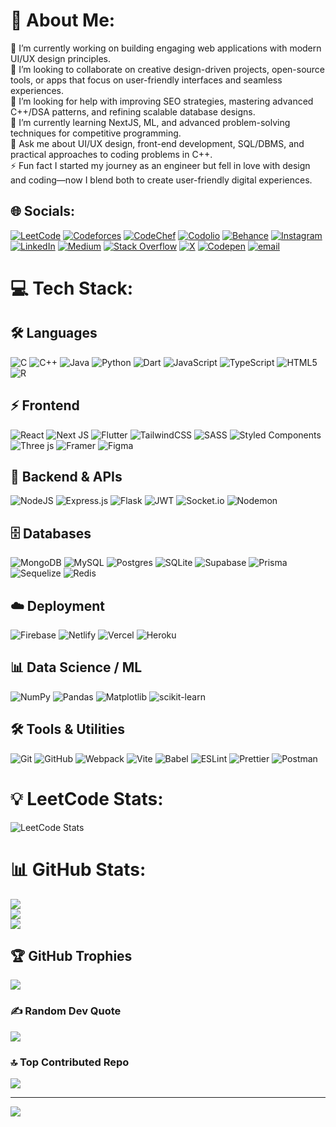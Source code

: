 # 💫 About Me:
🔭 I’m currently working on building engaging web applications with modern UI/UX design principles.<br>👯 I’m looking to collaborate on creative design-driven projects, open-source tools, or apps that focus on user-friendly interfaces and seamless experiences.<br>🤝 I’m looking for help with improving SEO strategies, mastering advanced C++/DSA patterns, and refining scalable database designs.<br>🌱 I’m currently learning NextJS, ML, and advanced problem-solving techniques for competitive programming.<br>💬 Ask me about UI/UX design, front-end development, SQL/DBMS, and practical approaches to coding problems in C++.<br>⚡ Fun fact I started my journey as an engineer but fell in love with design and coding—now I blend both to create user-friendly digital experiences.


## 🌐 Socials:
[![LeetCode](https://img.shields.io/badge/LeetCode-FFA116?logo=leetcode&logoColor=white)](https://leetcode.com/u/PiyushYadv/) [![Codeforces](https://img.shields.io/badge/Codeforces-1F8ACB?logo=codeforces&logoColor=white)](https://codeforces.com/profile/piyush.y276) [![CodeChef](https://img.shields.io/badge/CodeChef-5B4638?logo=codechef&logoColor=white)](https://www.codechef.com/users/fresh_web_50) [![Codolio](https://img.shields.io/badge/Codolio-FFA116?logo=codolio&logoColor=white)](https://codolio.com/profile/PiyushYadv276/card) 
[![Behance](https://img.shields.io/badge/Behance-1769ff?logo=behance&logoColor=white)](https://www.behance.net/piyushyadav83) [![Instagram](https://img.shields.io/badge/Instagram-%23E4405F.svg?logo=Instagram&logoColor=white)](https://www.instagram.com/piyush_yadav276/) [![LinkedIn](https://img.shields.io/badge/LinkedIn-%230077B5.svg?logo=linkedin&logoColor=white)](https://www.linkedin.com/in/piyush-yadav-277310132/) [![Medium](https://img.shields.io/badge/Medium-12100E?logo=medium&logoColor=white)](https://medium.com/@piyush.y276) [![Stack Overflow](https://img.shields.io/badge/-Stackoverflow-FE7A16?logo=stack-overflow&logoColor=white)](https://stackoverflow.com/users/10868619/piyush) [![X](https://img.shields.io/badge/X-black.svg?logo=X&logoColor=white)](https://x.com/Piyush276Y) [![Codepen](https://img.shields.io/badge/Codepen-000000?logo=codepen&logoColor=white)](https://codepen.io/PiyushYadv) [![email](https://img.shields.io/badge/Email-D14836?logo=gmail&logoColor=white)](mailto:iampiyushyadv@gmail.com) 

# 💻 Tech Stack:
## 🛠️ Languages
![C](https://img.shields.io/badge/c-%2300599C.svg?style=for-the-badge&logo=c&logoColor=white)
![C++](https://img.shields.io/badge/c++-%2300599C.svg?style=for-the-badge&logo=c%2B%2B&logoColor=white)
![Java](https://img.shields.io/badge/java-%23ED8B00.svg?style=for-the-badge&logo=openjdk&logoColor=white)
![Python](https://img.shields.io/badge/python-3670A0?style=for-the-badge&logo=python&logoColor=ffdd54)
![Dart](https://img.shields.io/badge/dart-%230175C2.svg?style=for-the-badge&logo=dart&logoColor=white)
![JavaScript](https://img.shields.io/badge/javascript-%23323330.svg?style=for-the-badge&logo=javascript&logoColor=%23F7DF1E)
![TypeScript](https://img.shields.io/badge/typescript-%23007ACC.svg?style=for-the-badge&logo=typescript&logoColor=white)
![HTML5](https://img.shields.io/badge/html5-%23E34F26.svg?style=for-the-badge&logo=html5&logoColor=white)
![R](https://img.shields.io/badge/r-%23276DC3.svg?style=for-the-badge&logo=r&logoColor=white)

## ⚡ Frontend
![React](https://img.shields.io/badge/react-%2320232a.svg?style=for-the-badge&logo=react&logoColor=%2361DAFB)
![Next JS](https://img.shields.io/badge/Next-black?style=for-the-badge&logo=next.js&logoColor=white)
![Flutter](https://img.shields.io/badge/Flutter-%2302569B.svg?style=for-the-badge&logo=Flutter&logoColor=white)
![TailwindCSS](https://img.shields.io/badge/tailwindcss-%2338B2AC.svg?style=for-the-badge&logo=tailwind-css&logoColor=white)
![SASS](https://img.shields.io/badge/SASS-hotpink.svg?style=for-the-badge&logo=SASS&logoColor=white)
![Styled Components](https://img.shields.io/badge/styled--components-DB7093?style=for-the-badge&logo=styled-components&logoColor=white)
![Three js](https://img.shields.io/badge/threejs-black?style=for-the-badge&logo=three.js&logoColor=white)
![Framer](https://img.shields.io/badge/Framer-black?style=for-the-badge&logo=framer&logoColor=blue)
![Figma](https://img.shields.io/badge/figma-%23F24E1E.svg?style=for-the-badge&logo=figma&logoColor=white)

## 🔧 Backend & APIs
![NodeJS](https://img.shields.io/badge/node.js-6DA55F?style=for-the-badge&logo=node.js&logoColor=white)
![Express.js](https://img.shields.io/badge/express.js-%23404d59.svg?style=for-the-badge&logo=express&logoColor=%2361DAFB)
![Flask](https://img.shields.io/badge/flask-%23000.svg?style=for-the-badge&logo=flask&logoColor=white)
![JWT](https://img.shields.io/badge/JWT-black?style=for-the-badge&logo=JSON%20web%20tokens)
![Socket.io](https://img.shields.io/badge/Socket.io-black?style=for-the-badge&logo=socket.io&badgeColor=010101)
![Nodemon](https://img.shields.io/badge/NODEMON-%23323330.svg?style=for-the-badge&logo=nodemon&logoColor=%BBDEAD)

## 🗄️ Databases
![MongoDB](https://img.shields.io/badge/MongoDB-%234ea94b.svg?style=for-the-badge&logo=mongodb&logoColor=white)
![MySQL](https://img.shields.io/badge/mysql-4479A1.svg?style=for-the-badge&logo=mysql&logoColor=white)
![Postgres](https://img.shields.io/badge/postgres-%23316192.svg?style=for-the-badge&logo=postgresql&logoColor=white)
![SQLite](https://img.shields.io/badge/sqlite-%2307405e.svg?style=for-the-badge&logo=sqlite&logoColor=white)
![Supabase](https://img.shields.io/badge/Supabase-3ECF8E?style=for-the-badge&logo=supabase&logoColor=white)
![Prisma](https://img.shields.io/badge/Prisma-3982CE?style=for-the-badge&logo=Prisma&logoColor=white)
![Sequelize](https://img.shields.io/badge/Sequelize-52B0E7?style=for-the-badge&logo=Sequelize&logoColor=white)
![Redis](https://img.shields.io/badge/redis-%23DD0031.svg?style=for-the-badge&logo=redis&logoColor=white)

## ☁️ Deployment
![Firebase](https://img.shields.io/badge/firebase-%23039BE5.svg?style=for-the-badge&logo=firebase)
![Netlify](https://img.shields.io/badge/netlify-%23000000.svg?style=for-the-badge&logo=netlify&logoColor=#00C7B7)
![Vercel](https://img.shields.io/badge/vercel-%23000000.svg?style=for-the-badge&logo=vercel&logoColor=white)
![Heroku](https://img.shields.io/badge/heroku-%23430098.svg?style=for-the-badge&logo=heroku&logoColor=white)

## 📊 Data Science / ML
![NumPy](https://img.shields.io/badge/numpy-%23013243.svg?style=for-the-badge&logo=numpy&logoColor=white)
![Pandas](https://img.shields.io/badge/pandas-%23150458.svg?style=for-the-badge&logo=pandas&logoColor=white)
![Matplotlib](https://img.shields.io/badge/Matplotlib-%23ffffff.svg?style=for-the-badge&logo=Matplotlib&logoColor=black)
![scikit-learn](https://img.shields.io/badge/scikit--learn-%23F7931E.svg?style=for-the-badge&logo=scikit-learn&logoColor=white)

## 🛠️ Tools & Utilities
![Git](https://img.shields.io/badge/git-%23F05033.svg?style=for-the-badge&logo=git&logoColor=white)
![GitHub](https://img.shields.io/badge/github-%23121011.svg?style=for-the-badge&logo=github&logoColor=white)
![Webpack](https://img.shields.io/badge/webpack-%238DD6F9.svg?style=for-the-badge&logo=webpack&logoColor=black)
![Vite](https://img.shields.io/badge/vite-%23646CFF.svg?style=for-the-badge&logo=vite&logoColor=white)
![Babel](https://img.shields.io/badge/Babel-F9DC3e?style=for-the-badge&logo=babel&logoColor=black)
![ESLint](https://img.shields.io/badge/ESLint-4B3263?style=for-the-badge&logo=eslint&logoColor=white)
![Prettier](https://img.shields.io/badge/prettier-%23F7B93E.svg?style=for-the-badge&logo=prettier&logoColor=black)
![Postman](https://img.shields.io/badge/Postman-FF6C37?style=for-the-badge&logo=postman&logoColor=white)

# 💡 LeetCode Stats:
![LeetCode Stats](https://leetcard.jacoblin.cool/PiyushYadv?theme=dark&font=PT%20Mono&ext=heatmap)

# 📊 GitHub Stats:
![](https://github-readme-stats.vercel.app/api?username=PiyushYadv&theme=dark&hide_border=false&include_all_commits=true&count_private=true)<br/>
![](https://nirzak-streak-stats.vercel.app/?user=PiyushYadv&theme=dark&hide_border=false)<br/>
![](https://github-readme-stats.vercel.app/api/top-langs/?username=PiyushYadv&theme=dark&hide_border=false&include_all_commits=true&count_private=true&layout=compact)

## 🏆 GitHub Trophies
![](https://github-profile-trophy.vercel.app/?username=PiyushYadv&theme=ayu-mirage&no-frame=false&no-bg=true&margin-w=4)

### ✍️ Random Dev Quote
![](https://quotes-github-readme.vercel.app/api?type=horizontal&theme=dark)

### 🔝 Top Contributed Repo
![](https://github-contributor-stats.vercel.app/api?username=PiyushYadv&limit=5&theme=ayu-mirage&combine_all_yearly_contributions=true)

---
[![](https://visitcount.itsvg.in/api?id=PiyushYadv&icon=0&color=0)](https://visitcount.itsvg.in)

<!-- Proudly created with GPRM ( https://gprm.itsvg.in ) -->
